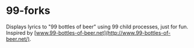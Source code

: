 # 99-forks
Displays lyrics to "99 bottles of beer" using 99 child processes, just for fun. Inspired by [www.99-bottles-of-beer.net](http://www.99-bottles-of-beer.net/).
